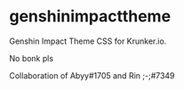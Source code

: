 # genshinimpacttheme
Genshin Impact Theme CSS for Krunker.io.

No bonk pls

Collaboration of Abyy#1705 and Rin ;-;#7349
